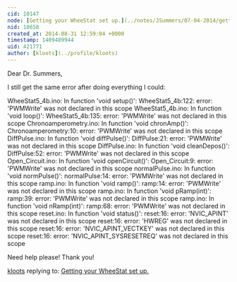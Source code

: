 ```yaml
---
cid: 10147
node: [Getting your WheeStat set up.](../notes/JSummers/07-04-2014/getting-your-wheestat-set-up)
nid: 10658
created_at: 2014-08-31 12:59:04 +0000
timestamp: 1409489944
uid: 421771
author: [kloots](../profile/kloots)
---
```


Dear Dr. Summers,

I still get the same error after doing everything I could:

WheeStat5_4b.ino: In function 'void setup()':
WheeStat5_4b:122: error: 'PWMWrite' was not declared in this scope
WheeStat5_4b.ino: In function 'void loop()':
WheeStat5_4b:135: error: 'PWMWrite' was not declared in this scope
Chronoamperometry.ino: In function 'void chronAmp()':
Chronoamperometry:10: error: 'PWMWrite' was not declared in this scope
DiffPulse.ino: In function 'void diffPulse()':
DiffPulse:21: error: 'PWMWrite' was not declared in this scope
DiffPulse.ino: In function 'void cleanDepos()':
DiffPulse:52: error: 'PWMWrite' was not declared in this scope
Open_Circuit.ino: In function 'void openCircuit()':
Open_Circuit:9: error: 'PWMWrite' was not declared in this scope
normalPulse.ino: In function 'void normPulse()':
normalPulse:14: error: 'PWMWrite' was not declared in this scope
ramp.ino: In function 'void ramp()':
ramp:14: error: 'PWMWrite' was not declared in this scope
ramp.ino: In function 'void pRamp(int)':
ramp:39: error: 'PWMWrite' was not declared in this scope
ramp.ino: In function 'void nRamp(int)':
ramp:68: error: 'PWMWrite' was not declared in this scope
reset.ino: In function 'void status()':
reset:16: error: 'NVIC_APINT' was not declared in this scope
reset:16: error: 'HWREG' was not declared in this scope
reset:16: error: 'NVIC_APINT_VECTKEY' was not declared in this scope
reset:16: error: 'NVIC_APINT_SYSRESETREQ' was not declared in this scope

Need help please! Thank you!

[kloots](../profile/kloots) replying to: [Getting your WheeStat set up.](../notes/JSummers/07-04-2014/getting-your-wheestat-set-up)

